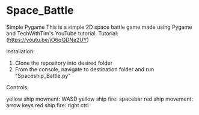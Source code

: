 # Space_Battle
Simple Pygame 
This is a simple 2D space battle game made using Pygame and TechWithTim's YouTube tutorial.
Tutorial: (https://youtu.be/jO6qQDNa2UY)

Installation:

1) Clone the repository into desired folder
2) From the console, navigate to destination folder and run "Spaceship_Battle.py"

Controls:

yellow ship movment: WASD
yellow ship fire: spacebar
red ship movement: arrow keys
red ship fire: right ctrl
